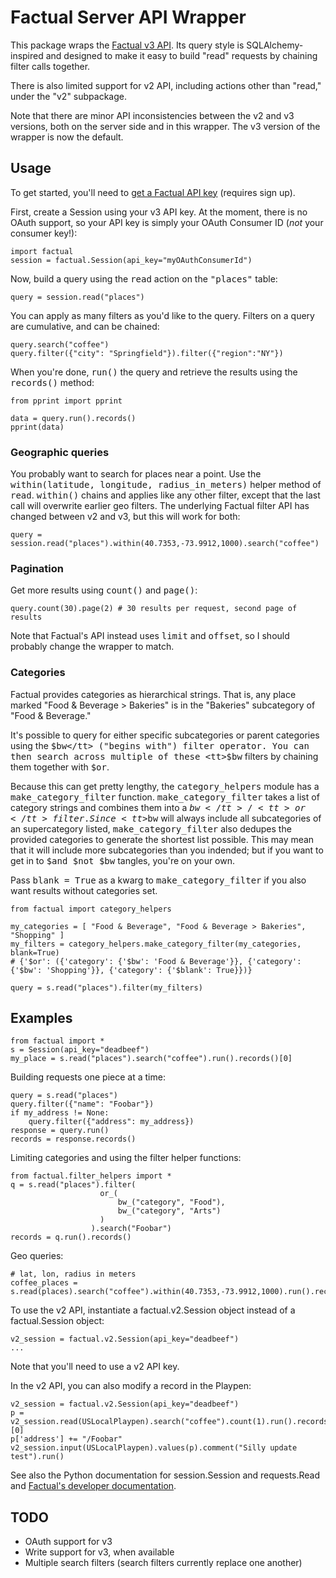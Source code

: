 # Factual Server API  Wrapper

This package wraps the [Factual v3 API][factual_docs]. Its query style is SQLAlchemy-inspired and designed
to make it easy to build "read" requests by chaining filter calls together. 

There is also limited support for v2 API, including actions other than "read," under the "v2" subpackage.

Note that there are minor API inconsistencies between the v2 and v3 versions, both on the server side 
and in this wrapper. The v3 version of the wrapper is now the default.

## Usage

To get started, you'll need to [get a Factual API key][factual_api_key] (requires sign up).

First, create a Session using your v3 API key. At the moment, there is no OAuth support, so your API key 
is simply your OAuth Consumer ID (*not* your consumer key!):

    import factual
	session = factual.Session(api_key="myOAuthConsumerId")

Now, build a query using the <tt>read</tt> action on the <tt>"places"</tt> table:

    query = session.read("places")

You can apply as many filters as you'd like to the query. Filters on a query are cumulative, and can be chained:

    query.search("coffee")
	query.filter({"city": "Springfield"}).filter({"region":"NY"})

When you're done, <tt>run()</tt> the query and retrieve the results using the <tt>records()</tt> method:

	from pprint import pprint
    
    data = query.run().records()
	pprint(data)

### Geographic queries

You probably want to search for places near a point. Use the <tt>within(latitude, longitude, radius_in_meters)</tt> 
helper method of <tt>read</tt>.  <tt>within()</tt> chains and applies like any other filter, except that the
last call will overwrite earlier geo filters.  The underlying Factual filter API has changed between v2 and v3, but 
this will work for both:

    query = session.read("places").within(40.7353,-73.9912,1000).search("coffee")

### Pagination

Get more results using <tt>count()</tt> and <tt>page()</tt>: 

    query.count(30).page(2) # 30 results per request, second page of results

Note that Factual's API instead uses <tt>limit</tt> and <tt>offset</tt>, so I should probably change the wrapper to match.

### Categories

Factual provides categories as hierarchical strings. That is, any place marked "Food & Beverage > Bakeries" 
is in the "Bakeries" subcategory of "Food & Beverage." 

It's possible to query for either specific subcategories or parent categories using the <tt>$bw</tt> 
("begins with") filter operator.  You can then search across multiple of these <tt>$bw</tt> filters by 
chaining them together with <tt>$or</tt>.

Because this can get pretty lengthy, the <tt>category_helpers</tt> module has a <tt>make_category_filter</tt> function. 
<tt>make_category_filter</tt> takes a list of category strings and combines them into a <tt>$bw</tt>/<tt>or</tt> filter.
Since <tt>$bw</tt> will always include all subcategories of an supercategory listed, <tt>make_category_filter</tt> also
dedupes the provided categories to generate the shortest list possible. This may mean that it will include more 
subcategories than you indended; but if you want to get in to <tt>$and $not $bw</tt> tangles, you're on your own. 

Pass <tt>blank = True</tt> as a kwarg to <tt>make_category_filter</tt> if you also want results without categories set.

    from factual import category_helpers

	my_categories = [ "Food & Beverage", "Food & Beverage > Bakeries", "Shopping" ]
	my_filters = category_helpers.make_category_filter(my_categories, blank=True)
    # {'$or': ({'category': {'$bw': 'Food & Beverage'}}, {'category': {'$bw': 'Shopping'}}, {'category': {'$blank': True}})}

	query = s.read("places").filter(my_filters)
	

## Examples

    from factual import *
    s = Session(api_key="deadbeef")
    my_place = s.read("places").search("coffee").run().records()[0]
    
Building requests one piece at a time:

    query = s.read("places")
	query.filter({"name": "Foobar"})
    if my_address != None:
        query.filter({"address": my_address})
    response = query.run()
    records = response.records()
    
Limiting categories and using the filter helper functions:

    from factual.filter_helpers import *
    q = s.read("places").filter(
                        or_(
                            bw_("category", "Food"), 
                            bw_("category", "Arts")
                        )
                      ).search("Foobar")
    records = q.run().records()
    
Geo queries:

    # lat, lon, radius in meters
    coffee_places = s.read(places).search("coffee").within(40.7353,-73.9912,1000).run().records()

To use the v2 API, instantiate a factual.v2.Session object instead of a factual.Session object:

    v2_session = factual.v2.Session(api_key="deadbeef")
	...

Note that you'll need to use a v2 API key. 
    
In the v2 API, you can also modify a record in the Playpen:

	v2_session = factual.v2.Session(api_key="deadbeef")
    p = v2_session.read(USLocalPlaypen).search("coffee").count(1).run().records()[0]
    p['address'] += "/Foobar"
    v2_session.input(USLocalPlaypen).values(p).comment("Silly update test").run()

See also the Python documentation for session.Session and requests.Read and [Factual's developer documentation][factual_docs].

## TODO

- OAuth support for v3
- Write support for v3, when available
- Multiple search filters (search filters currently replace one another)

[factual_docs]: http://developer.factual.com/display/docs/Factual+Developer+APIs+Version+3
[factual_api_key]: http://www.factual.com/developers/api_key
